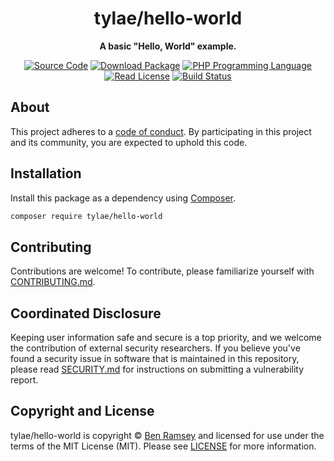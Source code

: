 <h1 align="center">tylae/hello-world</h1>

<p align="center">
    <strong>A basic "Hello, World" example.</strong>
</p>

<!--
TODO: Make sure the following URLs are correct and working for your project.
      Then, remove these comments to display the badges, giving users a quick
      overview of your package.
-->
<p align="center">
    <a href="https://github.com/tiffany-taylor/hello-world"><img src="https://img.shields.io/badge/source-tylae/hello--world-blue.svg?style=flat-square" alt="Source Code"></a>
    <a href="https://packagist.org/packages/tylae/hello-world"><img src="https://img.shields.io/packagist/v/tylae/hello-world.svg?style=flat-square&label=release" alt="Download Package"></a>
    <a href="https://php.net"><img src="https://img.shields.io/packagist/php-v/tylae/hello-world.svg?style=flat-square&colorB=%238892BF" alt="PHP Programming Language"></a>
    <a href="https://github.com/tiffany-taylor/hello-world/blob/main/LICENSE"><img src="https://img.shields.io/packagist/l/tylae/hello-world.svg?style=flat-square&colorB=darkcyan" alt="Read License"></a>
    <a href="https://github.com/tiffany-taylor/hello-world/actions/workflows/continuous-integration.yml"><img src="https://img.shields.io/github/actions/workflow/status/tiffany-taylor/hello-world/continuous-integration.yml?branch=main&style=flat-square&logo=github" alt="Build Status"></a>

<!--
    <a href="https://codecov.io/gh/tiffany-taylor/hello-world"><img src="https://img.shields.io/codecov/c/gh/tiffany-taylor/hello-world?label=codecov&logo=codecov&style=flat-square" alt="Codecov Code Coverage"></a>
    <a href="https://shepherd.dev/github/tiffany-taylor/hello-world"><img src="https://img.shields.io/endpoint?style=flat-square&url=https%3A%2F%2Fshepherd.dev%2Fgithub%2Ftiffany-taylor%2Fhello-world%2Fcoverage" alt="Psalm Type Coverage"></a>
-->
</p>


## About

<!--
TODO: Use this space to provide more details about your package. Try to be
      concise. This is the introduction to your package. Let others know what
      your package does and how it can help them build applications.
-->


This project adheres to a [code of conduct](CODE_OF_CONDUCT.md).
By participating in this project and its community, you are expected to
uphold this code.


## Installation

Install this package as a dependency using [Composer](https://getcomposer.org).

``` bash
composer require tylae/hello-world
```

<!--
## Usage

Provide a brief description or short example of how to use this library.
If you need to provide more detailed examples, use the `docs/` directory
and provide a link here to the documentation.

``` php
use WildGarlic\HelloWorld\Example;

$example = new Example();
echo $example->greet('fellow human');
```
-->


## Contributing

Contributions are welcome! To contribute, please familiarize yourself with
[CONTRIBUTING.md](CONTRIBUTING.md).

## Coordinated Disclosure

Keeping user information safe and secure is a top priority, and we welcome the
contribution of external security researchers. If you believe you've found a
security issue in software that is maintained in this repository, please read
[SECURITY.md](SECURITY.md) for instructions on submitting a vulnerability report.






## Copyright and License

tylae/hello-world is copyright © [Ben Ramsey](https://ramsey.dev)
and licensed for use under the terms of the
MIT License (MIT). Please see [LICENSE](LICENSE) for more information.


